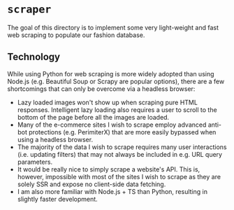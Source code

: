 # `scraper`

The goal of this directory is to implement some very light-weight and fast web scraping to populate our fashion database.

## Technology

While using Python for web scraping is more widely adopted than using Node.js (e.g. Beautiful Soup or Scrapy are popular options), there are a few shortcomings that can only be overcome via a headless browser:

- Lazy loaded images won't show up when scraping pure HTML responses. Intelligent lazy loading also requires a user to scroll to the bottom of the page before all the images are loaded.
- Many of the e-commerce sites I wish to scrape employ advanced anti-bot protections (e.g. PerimiterX) that are more easily bypassed when using a headless browser.
- The majority of the data I wish to scrape requires many user interactions (i.e. updating filters) that may not always be included in e.g. URL query parameters.
- It would be really nice to simply scrape a website's API. This is, however, impossible with most of the sites I wish to scrape as they are solely SSR and expose no client-side data fetching.
- I am also more familiar with Node.js + TS than Python, resulting in slightly faster development.
